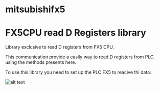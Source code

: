 # mitsubishifx5
# **FX5CPU read D Registers library**

Library exclusive to read D registers from FX5 CPU.

This communication provide a easily way to read D registers from PLC.
using the methods presents here.

To use this library you need to set up the PLC FX5 to reacive thi data:

![alt text](https://github.com/[username]/[reponame]/blob/[branch]/image.jpg?raw=true)
